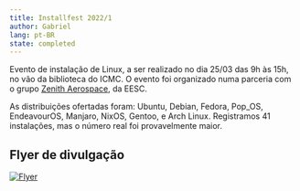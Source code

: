```yaml
---
title: Installfest 2022/1
author: Gabriel
lang: pt-BR
state: completed
---
```


Evento de instalação de Linux, a ser realizado no dia 25/03 das 9h às 15h, no vão da biblioteca do ICMC. O evento foi organizado numa parceria com o grupo [Zenith Aerospace](https://zenith.eesc.usp.br/en), da EESC.

As distribuições ofertadas foram: Ubuntu, Debian, Fedora, Pop_OS, EndeavourOS, Manjaro, NixOS, Gentoo, e Arch Linux. Registramos 41 instalações, mas o número real foi provavelmente maior.

## Flyer de divulgação

[![Flyer](https://cloud.gelos.club/apps/files_sharing/publicpreview/mYobqQrBNgLGQxx?file=/&fileId=2850&x=1280&y=540&a=true)](https://cloud.gelos.club/s/mYobqQrBNgLGQxx)
